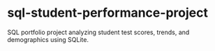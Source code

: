 # sql-student-performance-project
SQL portfolio project analyzing student test scores, trends, and demographics using SQLite.
